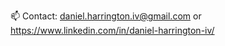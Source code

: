📫 Contact: daniel.harrington.iv@gmail.com or https://www.linkedin.com/in/daniel-harrington-iv/

<!---
dan-ielharrington/dan-ielharrington is a ✨ special ✨ repository because its `README.md` (this file) appears on your GitHub profile.
You can click the Preview link to take a look at your changes.
--->
